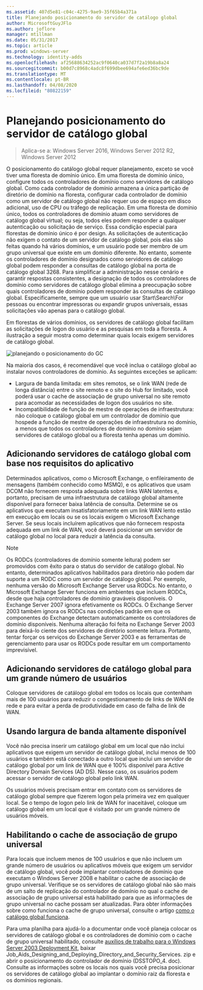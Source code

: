 ```yaml
---
ms.assetid: 407d5e81-c04c-4275-9ae9-35f65b4a371a
title: Planejando posicionamento do servidor de catálogo global
author: MicrosoftGuyJFlo
ms.author: joflore
manager: mtillman
ms.date: 05/31/2017
ms.topic: article
ms.prod: windows-server
ms.technology: identity-adds
ms.openlocfilehash: af25688634252ac9f0640ca037d7f2a19b8a8a24
ms.sourcegitcommit: b00d7c8968c4adc8f699dbee694afe6ed36bc9de
ms.translationtype: MT
ms.contentlocale: pt-BR
ms.lasthandoff: 04/08/2020
ms.locfileid: "80822159"
---
```

# <a name="planning-global-catalog-server-placement"></a>Planejando posicionamento do servidor de catálogo global

>Aplica-se a: Windows Server 2016, Windows Server 2012 R2, Windows Server 2012

O posicionamento do catálogo global requer planejamento, exceto se você tiver uma floresta de domínio único. Em uma floresta de domínio único, configure todos os controladores de domínio como servidores de catálogo global. Como cada controlador de domínio armazena a única partição de diretório de domínio na floresta, configurar cada controlador de domínio como um servidor de catálogo global não requer uso de espaço em disco adicional, uso de CPU ou tráfego de replicação. Em uma floresta de domínio único, todos os controladores de domínio atuam como servidores de catálogo global virtual; ou seja, todos eles podem responder a qualquer autenticação ou solicitação de serviço. Essa condição especial para florestas de domínio único é por design. As solicitações de autenticação não exigem o contato de um servidor de catálogo global, pois elas são feitas quando há vários domínios, e um usuário pode ser membro de um grupo universal que existe em um domínio diferente. No entanto, somente os controladores de domínio designados como servidores de catálogo global podem responder a consultas de catálogo global na porta de catálogo global 3268. Para simplificar a administração nesse cenário e garantir respostas consistentes, a designação de todos os controladores de domínio como servidores de catálogo global elimina a preocupação sobre quais controladores de domínio podem responder às consultas de catálogo global. Especificamente, sempre que um usuário usar Start\Search\For pessoas ou encontrar impressoras ou expandir grupos universais, essas solicitações vão apenas para o catálogo global.  
  
Em florestas de vários domínios, os servidores de catálogo global facilitam as solicitações de logon do usuário e as pesquisas em toda a floresta. A ilustração a seguir mostra como determinar quais locais exigem servidores de catálogo global.  
  
![planejando o posicionamento do GC](media/Planning-Global-Catalog-Server-Placement/8fc4777c-47b6-4ee7-b8ad-a04e7c5ee67f.gif)  
  
Na maioria dos casos, é recomendável que você inclua o catálogo global ao instalar novos controladores de domínio. As seguintes exceções se aplicam:  
  
- Largura de banda limitada: em sites remotos, se o link WAN (rede de longa distância) entre o site remoto e o site do Hub for limitado, você poderá usar o cache de associação de grupo universal no site remoto para acomodar as necessidades de logon dos usuários no site.  
- Incompatibilidade de função de mestre de operações de infraestrutura: não coloque o catálogo global em um controlador de domínio que hospede a função de mestre de operações de infraestrutura no domínio, a menos que todos os controladores de domínio no domínio sejam servidores de catálogo global ou a floresta tenha apenas um domínio.  
  
## <a name="adding-global-catalog-servers-based-on-application-requirements"></a>Adicionando servidores de catálogo global com base nos requisitos do aplicativo

Determinados aplicativos, como o Microsoft Exchange, o enfileiramento de mensagens (também conhecido como MSMQ), e os aplicativos que usam DCOM não fornecem resposta adequada sobre links WAN latentes e, portanto, precisam de uma infraestrutura de catálogo global altamente disponível para fornecer baixa latência de consulta. Determine se os aplicativos que executam insatisfatoriamente em um link WAN lento estão em execução em locais ou se os locais exigem o Microsoft Exchange Server. Se seus locais incluírem aplicativos que não fornecem resposta adequada em um link de WAN, você deverá posicionar um servidor de catálogo global no local para reduzir a latência da consulta.  
  
> [!NOTE]  
> Os RODCs (controladores de domínio somente leitura) podem ser promovidos com êxito para o status do servidor de catálogo global. No entanto, determinados aplicativos habilitados para diretório não podem dar suporte a um RODC como um servidor de catálogo global. Por exemplo, nenhuma versão do Microsoft Exchange Server usa RODCs. No entanto, o Microsoft Exchange Server funciona em ambientes que incluem RODCs, desde que haja controladores de domínio graváveis disponíveis. O Exchange Server 2007 ignora efetivamente os RODCs. O Exchange Server 2003 também ignora os RODCs nas condições padrão em que os componentes do Exchange detectam automaticamente os controladores de domínio disponíveis. Nenhuma alteração foi feita no Exchange Server 2003 para deixá-lo ciente dos servidores de diretório somente leitura. Portanto, tentar forçar os serviços do Exchange Server 2003 e as ferramentas de gerenciamento para usar os RODCs pode resultar em um comportamento imprevisível.  
  
## <a name="adding-global-catalog-servers-for-a-large-number-of-users"></a>Adicionando servidores de catálogo global para um grande número de usuários

Coloque servidores de catálogo global em todos os locais que contenham mais de 100 usuários para reduzir o congestionamento de links de WAN de rede e para evitar a perda de produtividade em caso de falha de link de WAN.  
  
## <a name="using-highly-available-bandwidth"></a>Usando largura de banda altamente disponível

Você não precisa inserir um catálogo global em um local que não inclui aplicativos que exigem um servidor de catálogo global, inclui menos de 100 usuários e também está conectado a outro local que inclui um servidor de catálogo global por um link de WAN que é 100% disponível para Active Directory Domain Services (AD DS). Nesse caso, os usuários podem acessar o servidor de catálogo global pelo link WAN.  
  
Os usuários móveis precisam entrar em contato com os servidores de catálogo global sempre que fizerem logon pela primeira vez em qualquer local. Se o tempo de logon pelo link de WAN for inaceitável, coloque um catálogo global em um local que é visitado por um grande número de usuários móveis.  
  
## <a name="enabling-universal-group-membership-caching"></a>Habilitando o cache de associação de grupo universal

Para locais que incluem menos de 100 usuários e que não incluem um grande número de usuários ou aplicativos móveis que exigem um servidor de catálogo global, você pode implantar controladores de domínio que executam o Windows Server 2008 e habilitar o cache de associação de grupo universal. Verifique se os servidores de catálogo global não são mais de um salto de replicação do controlador de domínio no qual o cache de associação de grupo universal está habilitado para que as informações de grupo universal no cache possam ser atualizadas. Para obter informações sobre como funciona o cache de grupo universal, consulte o artigo [como o catálogo global funciona](https://go.microsoft.com/fwlink/?LinkId=107063).  
  
Para uma planilha para ajudá-lo a documentar onde você planeja colocar os servidores de catálogo global e os controladores de domínio com o cache de grupo universal habilitado, consulte [auxílios de trabalho para o Windows Server 2003 Deployment Kit](https://go.microsoft.com/fwlink/?LinkID=102558), baixar Job_Aids_Designing_and_Deploying_Directory_and_Security_Services. zip e abrir o posicionamento do controlador de domínio (DSSTOPO_4. doc). Consulte as informações sobre os locais nos quais você precisa posicionar os servidores de catálogo global ao implantar o domínio raiz da floresta e os domínios regionais.  
